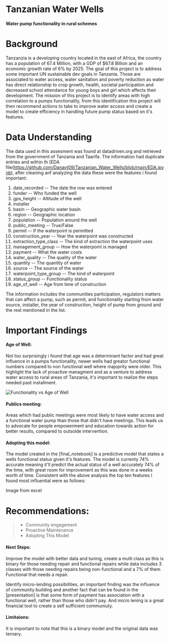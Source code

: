 # Tanzanian Water Wells
#### Water pump functionality in rural schemes

# Background 
Tanzanzia is a developing country located in the east of Africa, the country has a population of 67.4 Million, with a GDP of $67.8 Billion  and an economic growth rate of 6% by 2025. The goal of this project is to address some important UN sustainable dev goals in Tanzania. Those are associated to water access, water sanitation and poverty reduction as water has direct relationship to crop growth, health, societal participation and decreased school attendance for young boys and girl which affects their development. The mission of this project is to identify areas with high correlation to a pumps functionality, from this identification this project will then recommend actions to take to improve water access and create a model to create efficiency in handling future pump status based on it's features.

# Data Understanding 
The data used in this assesment was found at datadriven.org and retrieved from the government of Tanzania and Taarifa. The information had duplicate entries and within th [EDA file(https://github.com/Danayt09/Tanzanian_Water_Wells/blob/main/EDA.ipynb), after cleaning anf analyzing the data these were the features i found important:

1. date_recorded -- The date the row was entered          
2. funder -- Who funded the well                 
3. gps_height -- Altitude of the well            
4. installer
5. basin -- Geographic water basin                  
6. region -- Geographic location                
7. population -- Population around the well        
8. public_meeting -- True/False                  
9. permit -- If the waterpoint is permitted              
10. construction_year -- Year the waterpoint was constructed     
11. extraction_type_class -- The kind of extraction the waterpoint uses
12. management_group -- How the waterpoint is managed     
13. payment -- What the water costs              
14. water_quality -- The quality of the water    
15. quantity  -- The quantity of water            
16. source  -- The source of the water                      
17. waterpoint_type_group -- The kind of waterpoint
18. status_group -- Functionality status           
19. age_of_well  -- Age from time of construction

The information includes the communities participation, regulators matters that can affect a pump, such as permit, and functionality starting from water source, installer, the year of construction, height of pump from ground and the rest mentioned in the list. 

# Important Findings 
#### Age of Well:
Not too surprisingly i found that age was a determinant factor and had great influence in a pumps functionality, newer wells had greator functional numbers compared to non functional well where majoprity were older. This highlight the lack of proactive managment and as a venture to address water access to rural areas of Tanzania, it's important to realize the steps needed past installment. 

![Functionality vs Age of Well](plots/work_plane_chart.jpg)

#### Publics meeting:
Areas which had public meetings were most likely to have water access and a functional water pump than those that didn't have meetings. This leads us to advocate for people empowerment and education towards action for better results, compared to outsoide intervention. 


#### Adopting this model:
The model created in the [final_notebook] is a predictive model that states a wells functional status given it's features. The model is currenty 74% accurate meaning it'll predict the actual status of a well accurately 74% of the time, with great room for improvement as this was done in a weeks worth of time. Consistent with the above analysis the top ten features I found most influential were as follows:

Image from excel

# Recommendations:

>- Community engagement
>- Proactive Maintenance
>- Adopting This Model 

#### Next Steps:
Improve the model with better data and tuning, create a multi class as this is binary for those needing repair and functional repairs while data includes 3 classes with those needing repairs being non-functional and a 7% of them Functional that needs a repair. 

Identify micro-lending possibilities, an important finding was the influence of community building and another fact that can be found in the [presentation] is that some form of payment has association with a functional well, rather than those who didn't pay. And micro lening is a great financial tool to create a self sufficient communiuty. 

#### Limitaions:

It is important to note that this is a binary model and the original data was ternary. 
